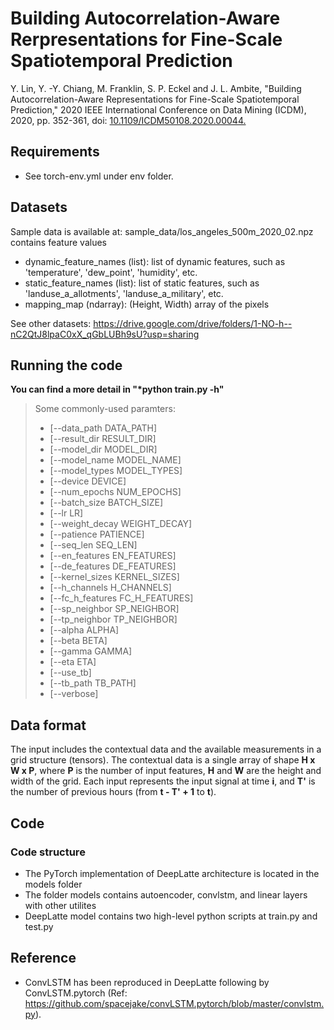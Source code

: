 # Building Autocorrelation-Aware Rerpresentations for Fine-Scale Spatiotemporal Prediction
Y. Lin, Y. -Y. Chiang, M. Franklin, S. P. Eckel and J. L. Ambite, "Building Autocorrelation-Aware Representations for Fine-Scale Spatiotemporal Prediction," 2020 IEEE International Conference on Data Mining (ICDM), 2020, pp. 352-361, doi: [10.1109/ICDM50108.2020.00044.](https://ieeexplore.ieee.org/document/9338402)
<!-- 
![img.png](img.png)

## [Updates]
* Oct. 18th 2021, the final organized DeepLatte code has been published.
 -->
## Requirements
* See torch-env.yml under env folder.

## Datasets
Sample data is available at: sample_data/los_angeles_500m_2020_02.npz contains feature values
* dynamic_feature_names (list): list of dynamic features, such as 'temperature', 'dew_point', 'humidity', etc.
* static_feature_names (list): list of static features, such as 'landuse_a_allotments', 'landuse_a_military', etc.
* mapping_map (ndarray): (Height, Width) array of the pixels

See other datasets: https://drive.google.com/drive/folders/1-NO-h--nC2QtJ8lpaC0xX_qGbLUBh9sU?usp=sharing

## Running the code

__You can find a more detail in "*python train.py -h"__

>Some commonly-used paramters:
>- [--data_path DATA_PATH] 
>- [--result_dir RESULT_DIR] 
>- [--model_dir MODEL_DIR] 
>- [--model_name MODEL_NAME] 
>- [--model_types MODEL_TYPES] 
>- [--device DEVICE]
>- [--num_epochs NUM_EPOCHS] 
>- [--batch_size BATCH_SIZE] 
>- [--lr LR] 
>- [--weight_decay WEIGHT_DECAY] 
>- [--patience PATIENCE] 
>- [--seq_len SEQ_LEN]
>- [--en_features EN_FEATURES] 
>- [--de_features DE_FEATURES] 
>- [--kernel_sizes KERNEL_SIZES] 
>- [--h_channels H_CHANNELS] 
>- [--fc_h_features FC_H_FEATURES]
>- [--sp_neighbor SP_NEIGHBOR] 
>- [--tp_neighbor TP_NEIGHBOR] 
>- [--alpha ALPHA] 
>- [--beta BETA] 
>- [--gamma GAMMA] 
>- [--eta ETA] 
>- [--use_tb] 
>- [--tb_path TB_PATH] 
>- [--verbose]


## Data format
The input includes the contextual data and the available measurements in a grid structure (tensors).
The contextual data is a single array of shape **H x W x P**, where **P** is the number of input features, **H** and **W** are the height and width of the grid. 
Each input represents the input signal at time **i**, and **T'** is the number of previous hours (from **t - T' + 1** to **t**).

## Code
### Code structure
* The PyTorch implementation of DeepLatte architecture is located in the models folder
* The folder models contains autoencoder, convlstm, and linear layers with other utilites
* DeepLatte model contains two high-level python scripts at train.py and test.py

<!-- ### Folder structure
- sample_data
  - results
  - toy version data
- models
  - autoencoder
  - convlstm
  - deeplatte
  - linear_layers
  - st_losses
  - svg_losses
- scripts
  - data_loader
- train
- test -->

<!-- ### Re-use
* The main component (DeepLatte.py) is implemented as stand-alone pytorch nn.Modules and it can be re-used in other application.
* convLSTM contains a tensor as (height, width), number of channels in the input image, number of channels of hidden state, and size of the convolution kernel; Input is: *(batch_size, seq_len, num_channels, height, width)*.
* autoencoder exploits a vallina auto-encoder, which only includes one hidden layer. 
* linear_layers uses L1 regularization for feature selection, thus input and output features in param must be the in_features. 
 -->
## Reference
* ConvLSTM has been reproduced in DeepLatte following by ConvLSTM.pytorch (Ref: https://github.com/spacejake/convLSTM.pytorch/blob/master/convlstm.py).



